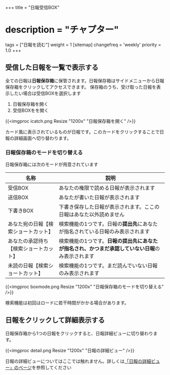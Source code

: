 +++
title = "日報受信BOX"
# description = "チャプター"
tags = ["日報を読む"]
weight = 1
[sitemap]
  changefreq = 'weekly'
  priority = 1.0
+++

## 受信した日報を一覧で表示する

全ての日報は**日報保存箱**に保管されます。日報保存箱はサイドメニューから日報保存箱をクリックしてアクセスできます。
保存箱のうち、受け取った日報を表示したい場合は受信BOXを選択します

1. 日報保存箱を開く
1. 受信BOXをを開く

{{<imgproc icatch.png Resize "1200x" "日報保存箱を開く" />}}

カード風に表示されているものが日報です。このカードをクリックすることで日報の詳細画面へ切り替わります。

### 日報保存箱のモードを切り替える

日報保存箱には次のモードが用意されています

|名称|説明|
|---|---|
|受信BOX|あなたの権限で読める日報が表示されます|
|送信BOX|あなたが書いた日報が表示されます|
|下書きBOX|下書き保存した日報が表示されます。ここの日報はあなた以外読めません|
|あなた宛の日報【検索ショートカット】|検索機能の1つです。日報の**提出先**にあなたが指名されている日報のみ表示されます|
|あなたの承認待ち【検索ショートカット】|検索機能の1つです。**日報の提出先にあなたが指名され、かつまだ承認していない日報**のみ表示されます|
|未読の日報【検索ショートカット】|検索機能の1つです。まだ読んでいない日報のみ表示されます|

{{<imgproc boxmode.png Resize "1200x" "日報保存箱のモードを切り替える" />}}

検索機能は初回はロードに若干時間がかかる場合があります。

## 日報をクリックして詳細表示する

日報保存箱から1つの日報をクリックすると、日報詳細ビューに切り替わります。

{{<imgproc detail.png Resize "1200x" "日報の詳細ビュー" />}}

日報の詳細ビューについてはここでは触れません。詳しくは[「日報の詳細ビュー」のページ](/report/read/)を参照してください
